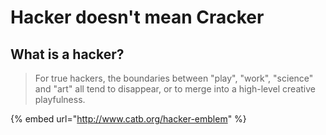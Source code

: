 # Hacker doesn't mean Cracker

## What is a hacker?

> For true hackers, the boundaries between "play", "work", "science" and "art" all tend to disappear, or to merge into a high-level creative playfulness.

{% embed url="http://www.catb.org/hacker-emblem" %}

